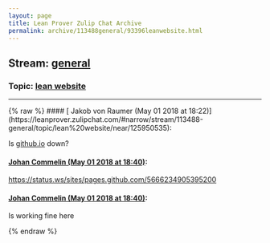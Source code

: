 ```yaml
---
layout: page
title: Lean Prover Zulip Chat Archive 
permalink: archive/113488general/93396leanwebsite.html
---
```


## Stream: [general](https://leanprover-community.github.io/archive/113488general/index.html)
### Topic: [lean website](https://leanprover-community.github.io/archive/113488general/93396leanwebsite.html)

---

<base href="https://leanprover.zulipchat.com">
{% raw %}
#### [ Jakob von Raumer (May 01 2018 at 18:22)](https://leanprover.zulipchat.com/#narrow/stream/113488-general/topic/lean%20website/near/125950535):
<p>Is <a href="http://github.io" target="_blank" title="http://github.io">github.io</a> down?</p>

#### [ Johan Commelin (May 01 2018 at 18:40)](https://leanprover.zulipchat.com/#narrow/stream/113488-general/topic/lean%20website/near/125951199):
<p><a href="https://status.ws/sites/pages.github.com/5666234905395200" target="_blank" title="https://status.ws/sites/pages.github.com/5666234905395200">https://status.ws/sites/pages.github.com/5666234905395200</a></p>

#### [ Johan Commelin (May 01 2018 at 18:40)](https://leanprover.zulipchat.com/#narrow/stream/113488-general/topic/lean%20website/near/125951202):
<p>Is working fine here</p>


{% endraw %}
